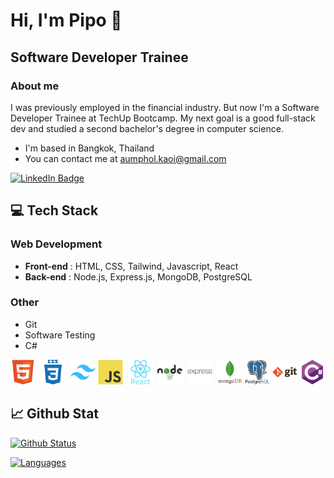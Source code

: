 # Hi, I'm Pipo 👋                                                          
## Software Developer Trainee
### About me
I was previously employed in the financial industry. But now I'm a Software Developer Trainee at TechUp Bootcamp. My next goal is a good full-stack dev and studied a second bachelor's degree in computer science.

<ul> 
  <li>I'm based in Bangkok, Thailand</li>
  <li>You can contact me at <a href="https://github.com/PIPOAUMPHOL">aumphol.kaoi@gmail.com</a></li>
</ul>

<div id="badges">
  <a href="https://www.linkedin.com/in/aumphol-kao-ian"><img src="https://img.shields.io/badge/LinkedIn-blue?style=for-the-badge&logo=linkedin&logoColor=white" alt="LinkedIn Badge"/></a>
</div>

## 💻 Tech Stack

### Web Development
<ul>
  <li><b>Front-end</b> : HTML, CSS, Tailwind, Javascript, React</li>
  <li><b>Back-end</b> : Node.js, Express.js, MongoDB, PostgreSQL</li>
</ul>

### Other
<ul>
  <li>Git</li>
  <li>Software Testing</li>
  <li>C#</li>
</ul>

<div>
 <img src="https://github.com/devicons/devicon/blob/master/icons/html5/html5-original.svg" title="HTML5" alt="HTML" width="40" height="40"/>&nbsp;
 <img src="https://github.com/devicons/devicon/blob/master/icons/css3/css3-plain-wordmark.svg"  title="CSS3" alt="CSS" width="40" height="40"/>&nbsp;
  <img src="https://github.com/devicons/devicon/blob/master/icons/tailwindcss/tailwindcss-plain.svg" title="Tailwind" **alt="Tailwind" width="40" height="40"/>
 <img src="https://github.com/devicons/devicon/blob/master/icons/javascript/javascript-original.svg" title="JavaScript" alt="JavaScript" width="40" height="40"/>&nbsp;
 <img src="https://github.com/devicons/devicon/blob/master/icons/react/react-original-wordmark.svg" title="React" alt="React" width="40" height="40"/>&nbsp;
 <img src="https://github.com/devicons/devicon/blob/master/icons/nodejs/nodejs-original-wordmark.svg" title="NodeJS" alt="NodeJS" width="40" height="40"/>&nbsp;
  <img src="https://github.com/devicons/devicon/blob/master/icons/express/express-original-wordmark.svg" title="ExpressJS" alt="ExpressJS" width="40" height="40"/>&nbsp;
  <img src="https://github.com/devicons/devicon/blob/master/icons/mongodb/mongodb-original-wordmark.svg" title="MongoDB" **alt="MongoDB" width="40" height="40"/>
  <img src="https://github.com/devicons/devicon/blob/master/icons/postgresql/postgresql-original-wordmark.svg" title="PostgreSQL" **alt="PostgreSQL" width="40" height="40"/>
 <img src="https://github.com/devicons/devicon/blob/master/icons/git/git-original-wordmark.svg" title="Git" **alt="Git" width="40" height="40"/>
 <img src="https://github.com/devicons/devicon/blob/master/icons/csharp/csharp-original.svg" title="Git" **alt="Git" width="40" height="40"/>

  
</div>

## 📈 Github Stat

[![Github Status](https://github-readme-stats.vercel.app/api?username=PIPOAUMPHOL&count_private=true&theme=onedark&show_icons=true)](https://github.com/PIPOAUMPHOL)

[![Languages](https://github-readme-stats.vercel.app/api/top-langs/?username=PIPOAUMPHOL&layout=compact&langs_count=10&hide_border=true&custom_title=Languages&bg_color=f5f5f5)](https://github.com/mikkipastel)





<!--
**PIPOAUMPHOL/PIPOAUMPHOL** is a ✨ _special_ ✨ repository because its `README.md` (this file) appears on your GitHub profile.

Here are some ideas to get you started:

- 🔭 I’m currently working on ...
- 🌱 I’m currently learning ...
- 👯 I’m looking to collaborate on ...
- 🤔 I’m looking for help with ...
- 💬 Ask me about ...
- 📫 How to reach me: ...
- 😄 Pronouns: ...
- ⚡ Fun fact: ...
-->
